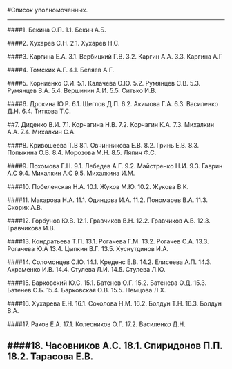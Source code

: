 #Список уполномоченных.

---
####1.	Бекина О.П. 
1.1.	Бекин А.Б.

####2.	Хухарев С.Н.
2.1.	Хухарев Н.С.

####3.	Каргина Е.А.
3.1.	 Вербицкий Г.В.
3.2.	Каргин А.А.
3.3.	Каргина А.Г

####4.	Томских А.Г.
4.1.	 Беляев А.Г.

####5.	Корниенко С.И.
5.1.	Калачева О.Ю.
5.2.	Румянцев С.В.
5.3.	Румянцев В.А.
5.4.	Вершинин А.И.
5.5.	Ситько И.В.

####6.	Дрокина Ю.Р.
6.1.	Щеглов Д.П.
6.2.	Акимова Г.А.
6.3.	Василенко Д.Н.
6.4.	Титкова Т.С.

##7.	Диденко В.И.
7.1.	Корчагина Н.В.
7.2.	Корчагин К.А.
7.3.	Михалкин А.А.
7.4.	Михалкин С.А.

####8.	Кривошеева Т.В
8.1.	Овчинникова Е.В.
8.2.	Гринь Е.В.
8.3.	Попыкина О.В.
8.4.	Морозова М.Н.
8.5.	Ляпич Ф.С.

####9.	Похомова Г.Н.
9.1.	Лебедев А.Г.
9.2.	Майстренко Н.И.
9.3.	Гаврин А.С
9.4.	Михалкин А.С
9.5.	Михалкина И.М.

####10.	Побеленская Н.А.
10.1.	Жуков М.Ю.
10.2.	Жукова В.К.

####11.	Макарова Н.А.
11.1.	Одинцова И.А.
11.2.	Пономарев В.А.
11.3.	Скорик А.В.

####12.	Горбунов Ю.В.
12.1.	Гравчиков В.Н.
12.2.	Гравчиков А.В.
12.3.	Гравчикова И.В.

####13.	Кондратьева Т.П.
13.1.	Рогачева Г.М.
13.2.	Рогачев С.А.
13.3.	Рогачева Ю.А
13.4.	Цыпкин В.Г.
13.5.	Хуснутдинов И.А.

####14.	Соломонцев С.Ю.
14.1.	Креденс Е.В.
14.2.	Елисеева А.П.
14.3.	Ахраменко И.В.
14.4.	Стулева Л.И.
14.5.	Стулева Л.Ю.

####15.	Барковский Ю.С.
15.1.	Батенев О.Г.
15.2.	Батенева О.Д.
15.3.	Батенев С.Б.
15.4.	Барковская О.В.
15.5.	Немцова Л.Х.

####16.	Хухарева Е.Н.
16.1.	Соколова Н.М.
16.2.	Болдун Т.Н.
16.3.	Болдун В.А.

####17.	Раков Е.А.
17.1.	Колесников О.Г.
17.2.	Василенко Д.Н.

####18.	Часовников А.С.
18.1.	Спиридонов П.П.
18.2.	Тарасова Е.В.
---
